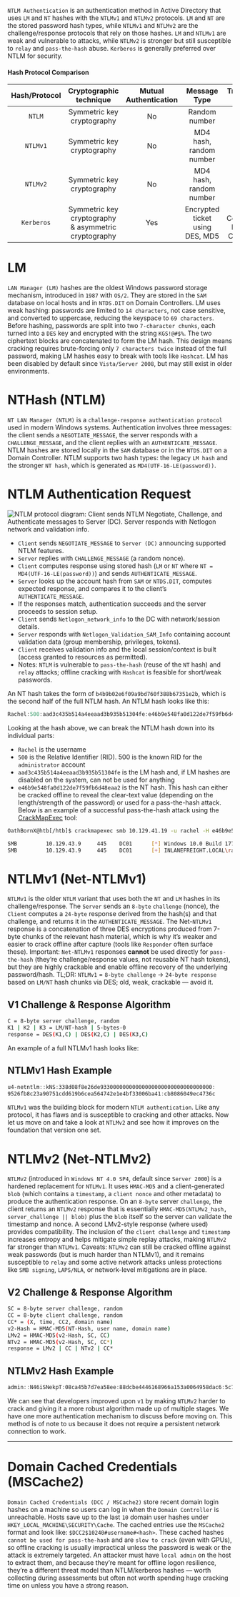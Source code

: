 `NTLM Authentication` is an authentication method in Active Directory that uses `LM` and `NT` hashes with the `NTLMv1` and `NTLMv2` protocols. `LM` and `NT` are the stored password hash types, while `NTLMv1` and `NTLMv2` are the challenge/response protocols that rely on those hashes. `LM` and `NTLMv1` are weak and vulnerable to attacks, while `NTLMv2` is stronger but still susceptible to `relay` and `pass-the-hash` abuse. `Kerberos` is generally preferred over NTLM for security.

#### Hash Protocol Comparison

| **Hash/Protocol** |             **Cryptographic technique**              | **Mutual Authentication** |        **Message Type**         |             **Trusted Third Party**             |
| :---------------: | :--------------------------------------------------: | :-----------------------: | :-----------------------------: | :---------------------------------------------: |
|      `NTLM`       |              Symmetric key cryptography              |            No             |          Random number          |                Domain Controller                |
|     `NTLMv1`      |              Symmetric key cryptography              |            No             |     MD4 hash, random number     |                Domain Controller                |
|     `NTLMv2`      |              Symmetric key cryptography              |            No             |     MD4 hash, random number     |                Domain Controller                |
|    `Kerberos`     | Symmetric key cryptography & asymmetric cryptography |            Yes            | Encrypted ticket using DES, MD5 | Domain Controller/Key Distribution Center (KDC) |

# LM

`LAN Manager (LM)` hashes are the oldest Windows password storage mechanism, introduced in `1987` with `OS/2`. They are stored in the `SAM` database on local hosts and in `NTDS.DIT` on Domain Controllers. LM uses weak hashing: passwords are limited to `14 characters`, not case sensitive, and converted to uppercase, reducing the keyspace to `69 characters`. Before hashing, passwords are split into two `7-character chunks`, each turned into a `DES` key and encrypted with the string `KGS!@#$%`. The two ciphertext blocks are concatenated to form the LM hash. This design means cracking requires brute-forcing only `7 characters twice` instead of the full password, making LM hashes easy to break with tools like `Hashcat`. LM has been disabled by default since `Vista/Server 2008`, but may still exist in older environments.

# NTHash (NTLM)

`NT LAN Manager (NTLM)` is a `challenge-response authentication protocol` used in modern Windows systems. Authentication involves three messages: the client sends a `NEGOTIATE_MESSAGE`, the server responds with a `CHALLENGE_MESSAGE`, and the client replies with an `AUTHENTICATE_MESSAGE`. NTLM hashes are stored locally in the `SAM` database or in the `NTDS.DIT` on a Domain Controller. NTLM supports two hash types: the legacy `LM hash` and the stronger `NT hash`, which is generated as `MD4(UTF-16-LE(password))`.

# NTLM Authentication Request

![NTLM protocol diagram: Client sends NTLM Negotiate, Challenge, and Authenticate messages to Server (DC). Server responds with Netlogon network and validation info.](https://academy.hackthebox.com/storage/modules/74/ntlm_auth.png)

- `Client` sends `NEGOTIATE_MESSAGE` to `Server (DC)` announcing supported NTLM features.
- `Server` replies with `CHALLENGE_MESSAGE` (a random nonce).
- `Client` computes response using stored hash (`LM` or `NT` where `NT = MD4(UTF-16-LE(password))`) and sends `AUTHENTICATE_MESSAGE`.
- `Server` looks up the account hash from `SAM` or `NTDS.DIT`, computes expected response, and compares it to the client’s `AUTHENTICATE_MESSAGE`.
- If the responses match, authentication succeeds and the server proceeds to session setup.
- `Client` sends `Netlogon_network_info` to the DC with network/session details.
- `Server` responds with `Netlogon_Validation_SAM_Info` containing account validation data (group membership, privileges, tokens).
- `Client` receives validation info and the local session/context is built (access granted to resources as permitted).
- Notes: `NTLM` is vulnerable to `pass-the-hash` (reuse of the `NT` hash) and `relay` attacks; offline cracking with `Hashcat` is feasible for short/weak passwords.

An NT hash takes the form of `b4b9b02e6f09a9bd760f388b67351e2b`, which is the second half of the full NTLM hash. An NTLM hash looks like this:

```powershell
Rachel:500:aad3c435b514a4eeaad3b935b51304fe:e46b9e548fa0d122de7f59fb6d48eaa2:::
```

Looking at the hash above, we can break the NTLM hash down into its individual parts:

- `Rachel` is the username
- `500` is the Relative Identifier (RID). 500 is the known RID for the `administrator` account
- `aad3c435b514a4eeaad3b935b51304fe` is the LM hash and, if LM hashes are disabled on the system, can not be used for anything
- `e46b9e548fa0d122de7f59fb6d48eaa2` is the NT hash. This hash can either be cracked offline to reveal the clear-text value (depending on the length/strength of the password) or used for a pass-the-hash attack. Below is an example of a successful pass-the-hash attack using the [CrackMapExec](https://github.com/byt3bl33d3r/CrackMapExec) tool:

```bash
OathBornX@htb[/htb]$ crackmapexec smb 10.129.41.19 -u rachel -H e46b9e548fa0d122de7f59fb6d48eaa2

SMB         10.129.43.9     445    DC01      [*] Windows 10.0 Build 17763 (name:DC01) (domain:INLANEFREIGHT.LOCAL) (signing:True) (SMBv1:False)
SMB         10.129.43.9     445    DC01      [+] INLANEFREIGHT.LOCAL\rachel:e46b9e548fa0d122de7f59fb6d48eaa2 (Pwn3d!)
```

# NTLMv1 (Net-NTLMv1)

`NTLMv1` is the older `NTLM` variant that uses both the `NT` and `LM` hashes in its challenge/response. The `Server` sends an `8-byte` `challenge` (nonce), the `Client` computes a `24-byte` response derived from the hash(s) and that challenge, and returns it in the `AUTHENTICATE_MESSAGE`. The Net-`NTLMv1` response is a concatenation of three DES encryptions produced from 7-byte chunks of the relevant hash material, which is why it’s weaker and easier to crack offline after capture (tools like `Responder` often surface these). Important: `Net-NTLMv1` responses **cannot** be used directly for `pass-the-hash` (they’re challenge/response values, not reusable NT hash tokens), but they are highly crackable and enable offline recovery of the underlying password/hash. TL;DR: `NTLMv1` = `8-byte challenge` → `24-byte response` based on `LM/NT` hash chunks via DES; old, weak, crackable — avoid it.

## V1 Challenge & Response Algorithm

```bash
C = 8-byte server challenge, random
K1 | K2 | K3 = LM/NT-hash | 5-bytes-0
response = DES(K1,C) | DES(K2,C) | DES(K3,C)
```

An example of a full NTLMv1 hash looks like:

## NTLMv1 Hash Example

```powershell
u4-netntlm::kNS:338d08f8e26de93300000000000000000000000000000000:
9526fb8c23a90751cdd619b6cea564742e1e4bf33006ba41:cb8086049ec4736c
```

`NTLMv1` was the building block for modern `NTLM authentication`. Like any protocol, it has flaws and is susceptible to cracking and other attacks. Now let us move on and take a look at `NTLMv2` and see how it improves on the foundation that version one set.

# NTLMv2 (Net-NTLMv2)

`NTLMv2` (introduced in `Windows NT 4.0 SP4`, default since `Server 2000`) is a hardened replacement for `NTLMv1`. It uses `HMAC-MD5` and a client-generated `blob` (which contains a `timestamp`, a `client nonce` and other metadata) to produce the authentication response. On an `8-byte` server `challenge`, the client returns an `NTLMv2` response that is essentially `HMAC-MD5(NTLMv2_hash, server_challenge || blob)` plus the `blob` itself so the server can validate the timestamp and nonce. A second LMv2-style response (where used) provides compatibility. The inclusion of the `client challenge` and `timestamp` increases entropy and helps mitigate simple replay attacks, making `NTLMv2` far stronger than `NTLMv1`. Caveats: `NTLMv2` can still be cracked offline against weak passwords (but is much harder than NTLMv1), and it remains susceptible to `relay` and some active network attacks unless protections like `SMB signing`, `LAPS/NLA`, or network-level mitigations are in place.

## V2 Challenge & Response Algorithm

```bash
SC = 8-byte server challenge, random
CC = 8-byte client challenge, random
CC* = (X, time, CC2, domain name)
v2-Hash = HMAC-MD5(NT-Hash, user name, domain name)
LMv2 = HMAC-MD5(v2-Hash, SC, CC)
NTv2 = HMAC-MD5(v2-Hash, SC, CC*)
response = LMv2 | CC | NTv2 | CC*
```

## NTLMv2 Hash Example

```powershell
admin::N46iSNekpT:08ca45b7d7ea58ee:88dcbe4446168966a153a0064958dac6:5c7830315c7830310000000000000b45c67103d07d7b95acd12ffa11230e0000000052920b85f78d013c31cdb3b92f5d765c783030
```

We can see that developers improved upon `v1` by making `NTLMv2` harder to crack and giving it a more robust algorithm made up of multiple stages. We have one more authentication mechanism to discuss before moving on. This method is of note to us because it does not require a persistent network connection to work.

---

# Domain Cached Credentials (MSCache2)

`Domain Cached Credentials (DCC / MSCache2)` store recent domain login hashes on a machine so users can log in when the `Domain Controller` is unreachable. Hosts save up to the last `10` domain user hashes under `HKEY_LOCAL_MACHINE\SECURITY\Cache`. The cached entries use the `MSCache2` format and look like: `$DCC2$10240#username#<hash>`. These cached hashes `cannot be used for pass-the-hash` and are `slow to crack` (even with GPUs), so offline cracking is usually impractical unless the password is weak or the attack is extremely targeted. An attacker must have `local admin` on the host to extract them, and because they’re meant for offline logon resilience, they’re a different threat model than NTLM/kerberos hashes — worth collecting during assessments but often not worth spending huge cracking time on unless you have a strong reason.
